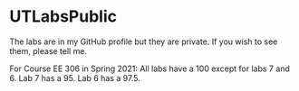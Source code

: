 # UTLabsPublic

The labs are in my GitHub profile but they are private. If you wish to see them, please tell me.

For Course EE 306 in Spring 2021:
All labs have a 100 except for labs 7 and 6. Lab 7 has a 95. Lab 6 has a 97.5.
